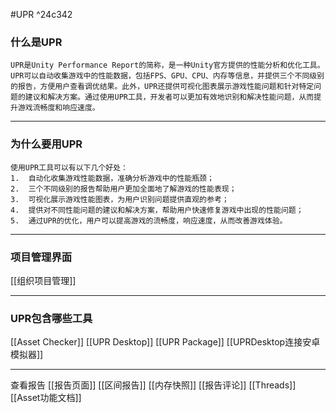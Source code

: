 #UPR ^24c342
### 什么是UPR
	UPR是Unity Performance Report的简称，是一种Unity官方提供的性能分析和优化工具。UPR可以自动收集游戏中的性能数据，包括FPS、GPU、CPU、内存等信息，并提供三个不同级别的报告，方便用户查看调优结果。此外，UPR还提供可视化图表展示游戏性能问题和针对特定问题的建议和解决方案。通过使用UPR工具，开发者可以更加有效地识别和解决性能问题，从而提升游戏流畅度和响应速度。
---
### 为什么要用UPR
	使用UPR工具可以有以下几个好处：
	1.  自动化收集游戏性能数据，准确分析游戏中的性能瓶颈；
	2.  三个不同级别的报告帮助用户更加全面地了解游戏的性能表现；
	3.  可视化展示游戏性能图表，为用户识别问题提供直观的参考；
	4.  提供对不同性能问题的建议和解决方案，帮助用户快速修复游戏中出现的性能问题；
	5.  通过UPR的优化，用户可以提高游戏的流畅度，响应速度，从而改善游戏体验。  
---
### 项目管理界面
[[组织项目管理]]

---
### UPR包含哪些工具
[[Asset Checker]]
[[UPR Desktop]]
[[UPR Package]]
[[UPRDesktop连接安卓模拟器]]

---
查看报告
[[报告页面]]
[[区间报告]]
[[内存快照]]
[[报告评论]]
[[Threads]]
[[Asset功能文档]]